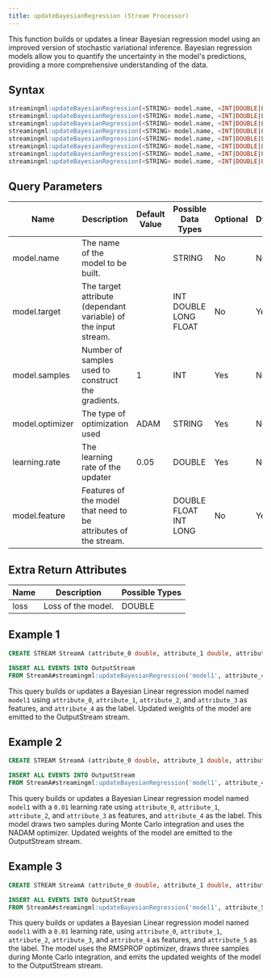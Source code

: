 ```yaml
---
title: updateBayesianRegression (Stream Processor)
---
```


This function builds or updates a linear Bayesian regression model using an improved version of stochastic variational inference. Bayesian regression models allow you to quantify the uncertainty in the model's predictions, providing a more comprehensive understanding of the data.

## Syntax

```sql
streamingml:updateBayesianRegression(<STRING> model.name, <INT|DOUBLE|LONG|FLOAT> model.target, <DOUBLE|FLOAT|INT|LONG> model.feature, <DOUBLE|FLOAT|INT|LONG> ...)
streamingml:updateBayesianRegression(<STRING> model.name, <INT|DOUBLE|LONG|FLOAT> model.target, <INT> model.samples, <DOUBLE|FLOAT|INT|LONG> model.feature, <DOUBLE|FLOAT|INT|LONG> ...)
streamingml:updateBayesianRegression(<STRING> model.name, <INT|DOUBLE|LONG|FLOAT> model.target, <STRING> model.optimizer, <DOUBLE|FLOAT|INT|LONG> model.feature, <DOUBLE|FLOAT|INT|LONG> ...)
streamingml:updateBayesianRegression(<STRING> model.name, <INT|DOUBLE|LONG|FLOAT> model.target, <DOUBLE> learning.rate, <DOUBLE|FLOAT|INT|LONG> model.feature, <DOUBLE|FLOAT|INT|LONG> ...)
streamingml:updateBayesianRegression(<STRING> model.name, <INT|DOUBLE|LONG|FLOAT> model.target, <INT> model.samples, <STRING> model.optimizer, <DOUBLE|FLOAT|INT|LONG> model.feature, <DOUBLE|FLOAT|INT|LONG> ...)
streamingml:updateBayesianRegression(<STRING> model.name, <INT|DOUBLE|LONG|FLOAT> model.target, <INT> model.samples, <DOUBLE> learning.rate, <DOUBLE|FLOAT|INT|LONG> model.feature, <DOUBLE|FLOAT|INT|LONG> ...)
streamingml:updateBayesianRegression(<STRING> model.name, <INT|DOUBLE|LONG|FLOAT> model.target, <STRING> model.optimizer, <DOUBLE> learning.rate, <DOUBLE|FLOAT|INT|LONG> model.feature, <DOUBLE|FLOAT|INT|LONG> ...)
streamingml:updateBayesianRegression(<STRING> model.name, <INT|DOUBLE|LONG|FLOAT> model.target, <INT> model.samples, <STRING> model.optimizer, <DOUBLE> learning.rate, <DOUBLE|FLOAT|INT|LONG> model.feature, <DOUBLE|FLOAT|INT|LONG> ...)
```

## Query Parameters

| Name      | Description     | Default Value | Possible Data Types   | Optional | Dynamic |
|-----------|--------------|---------------|-----------------------|----------|---------|
| model.name   | The name of the model to be built.  |        | STRING| No       | No  |
| model.target    | The target attribute (dependant variable) of the input stream.  |         | INT DOUBLE LONG FLOAT | No       | Yes     |
| model.samples   | Number of samples used to construct the gradients.    | 1   | INT   | Yes      | No      |
| model.optimizer | The type of optimization used   | ADAM  | STRING| Yes      | No      |
| learning.rate   | The learning rate of the updater| 0.05  | DOUBLE| Yes      | No      |
| model.feature   | Features of the model that need to be attributes of the stream. |               | DOUBLE FLOAT INT LONG | No       | Yes     |

## Extra Return Attributes

| Name | Description        | Possible Types |
|------|--------------------|----------------|
| loss | Loss of the model. | DOUBLE         |

## Example 1

```sql
CREATE STREAM StreamA (attribute_0 double, attribute_1 double, attribute_2 double, attribute_3 double, attribute_4 double);

INSERT ALL EVENTS INTO OutputStream
FROM StreamA#streamingml:updateBayesianRegression('model1', attribute_4, attribute_0, attribute_1, attribute_2, attribute_3);
```

This query builds or updates a Bayesian Linear regression model named `model1` using `attribute_0`, `attribute_1`, `attribute_2`, and `attribute_3` as features, and `attribute_4` as the label. Updated weights of the model are emitted to the OutputStream stream.

## Example 2

```sql
CREATE STREAM StreamA (attribute_0 double, attribute_1 double, attribute_2 double, attribute_3 double, attribute_4 double);

INSERT ALL EVENTS INTO OutputStream
FROM StreamA#streamingml:updateBayesianRegression('model1', attribute_4, 2, 'NADAM', 0.01, attribute_0, attribute_1, attribute_2, attribute_3);
```

This query builds or updates a Bayesian Linear regression model named `model1` with a `0.01` learning rate using `attribute_0`, `attribute_1`, `attribute_2`, and `attribute_3` as features, and `attribute_4` as the label. This model draws two samples during Monte Carlo integration and uses the NADAM optimizer. Updated weights of the model are emitted to the OutputStream stream.

## Example 3

```sql
CREATE STREAM StreamA (attribute_0 double, attribute_1 double, attribute_2 double, attribute_3 double, attribute_4 double, attribute_5 double);

INSERT ALL EVENTS INTO OutputStream
FROM StreamA#streamingml:updateBayesianRegression('model1', attribute_5, 3, 'RMSPROP', 0.01, attribute_0, attribute_1, attribute_2, attribute_3, attribute_4);
```

This query builds or updates a Bayesian Linear regression model named `model1` with a `0.01` learning rate, using `attribute_0`, `attribute_1`, `attribute_2`, `attribute_3`, and `attribute_4` as features, and `attribute_5` as the label. The model uses the RMSPROP optimizer, draws three samples during Monte Carlo integration, and emits the updated weights of the model to the OutputStream stream.
